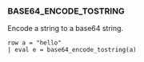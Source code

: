 <!--
This is generated by ESQL's AbstractFunctionTestCase. Do no edit it. See ../README.md for how to regenerate it.
-->

### BASE64_ENCODE_TOSTRING
Encode a string to a base64 string.

```
row a = "hello" 
| eval e = base64_encode_tostring(a)
```
